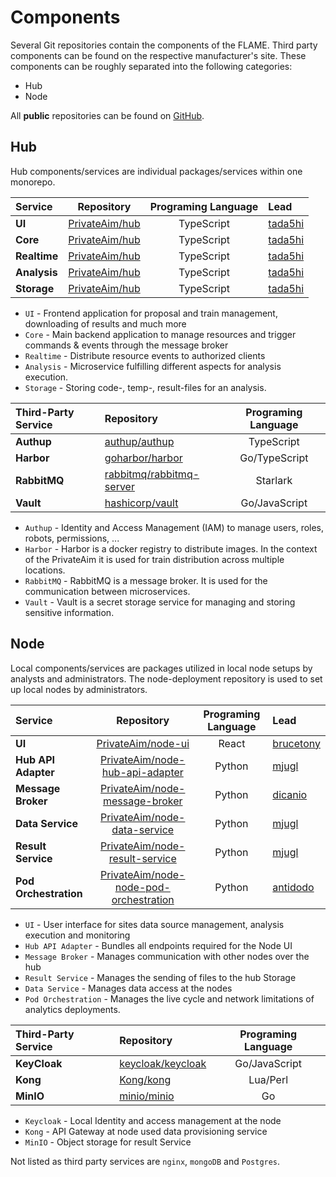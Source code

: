 # Components
Several Git repositories contain the components of the FLAME.
Third party components can be found on the respective manufacturer's site.
These components can be roughly separated into the following categories:

* Hub
* Node

All **public** repositories can be found on [GitHub](https://github.com/PrivateAim).

## Hub
Hub components/services are individual packages/services within one monorepo.

| Service             |                     Repository                      | Programing Language | Lead                                  |
|:--------------------|:---------------------------------------------------:|:-------------------:|:--------------------------------------|
| **UI**              | [PrivateAim/hub](https://github.com/PrivateAim/hub) |     TypeScript      | [tada5hi](https://github.com/tada5hi) |
| **Core**            | [PrivateAim/hub](https://github.com/PrivateAim/hub) |     TypeScript      | [tada5hi](https://github.com/tada5hi) |
| **Realtime**        | [PrivateAim/hub](https://github.com/PrivateAim/hub) |     TypeScript      | [tada5hi](https://github.com/tada5hi) |
| **Analysis**        | [PrivateAim/hub](https://github.com/PrivateAim/hub) |     TypeScript      | [tada5hi](https://github.com/tada5hi) |
| **Storage**         | [PrivateAim/hub](https://github.com/PrivateAim/hub) |     TypeScript      | [tada5hi](https://github.com/tada5hi) |


* `UI` - Frontend application for proposal and train management, downloading of results and much more
* `Core` - Main backend application to manage resources and trigger commands & events through the message broker
* `Realtime` - Distribute resource events to authorized clients
* `Analysis` - Microservice fulfilling different aspects for analysis execution.
* `Storage` - Storing code-, temp-, result-files for an analysis.


| Third-Party Service | Repository                                                              | Programing Language |
|:--------------------|:------------------------------------------------------------------------|:-------------------:|
| **Authup**          | [authup/authup](https://github.com/authup/authup)                       |     TypeScript      |
| **Harbor**          | [goharbor/harbor](https://github.com/goharbor/harbor)                   |    Go/TypeScript    |
| **RabbitMQ**        | [rabbitmq/rabbitmq-server](https://github.com/rabbitmq/rabbitmq-server) |      Starlark       |
| **Vault**           | [hashicorp/vault](https://github.com/hashicorp/vault)                   |    Go/JavaScript    |

* `Authup` - Identity and Access Management (IAM) to manage users, roles, robots, permissions, ...
* `Harbor` - Harbor is a docker registry to distribute images. In the context of the PrivateAim it is used for train distribution across multiple locations.
* `RabbitMQ` - RabbitMQ is a message broker. It is used for the communication between microservices.
* `Vault` - Vault is a secret storage service for managing and storing sensitive information.

## Node
Local components/services are packages utilized in local node setups by analysts and administrators. The node-deployment
repository is used to set up local nodes by administrators.

| Service               |                                                 Repository                                                  | Programing Language | Lead                                    |
|:----------------------|:-----------------------------------------------------------------------------------------------------------:|:-------------------:|:----------------------------------------|
| **UI**                |                         [PrivateAim/node-ui](https://github.com/PrivateAIM/node-ui)                         |        React        | [brucetony](https://github.com/brucetony)       |
| **Hub API Adapter**   |            [PrivateAim/node-hub-api-adapter](https://github.com/PrivateAIM/node-hub-api-adapter)            |       Python        | [mjugl](https://github.com/mjugl)       |
| **Message Broker**    |             [PrivateAim/node-message-broker](https://github.com/PrivateAIM/node-message-broker)             |       Python        | [dicanio](https://github.com/DiCanio)     |
| **Data Service**      |               [PrivateAim/node-data-service](https://github.com/PrivateAIM/node-data-service)               |       Python        | [mjugl](https://github.com/mjugl)       |
| **Result Service**    |             [PrivateAim/node-result-service](https://github.com/PrivateAIM/node-result-service)             |       Python        | [mjugl](https://github.com/mjugl)       |
| **Pod Orchestration** |       [PrivateAim/node-node-pod-orchestration](https://github.com/PrivateAIM/node-pod-orchestration)        |       Python        | [antidodo](https://github.com/antidodo) |

* `UI` - User interface for sites data source management, analysis execution and monitoring
* `Hub API Adapter` - Bundles all endpoints required for the Node UI
* `Message Broker` - Manages communication with other nodes over the hub
* `Result Service` - Manages the sending of files to the hub Storage
* `Data Service` - Manages data access at the nodes
* `Pod Orchestration` - Manages the live cycle and network limitations of analytics deployments.

| Third-Party Service | Repository                                                | Programing Language |
|:--------------------|:----------------------------------------------------------|:-------------------:|
| **KeyCloak**        | [keycloak/keycloak](https://github.com/keycloak/keycloak) |    Go/JavaScript    |
| **Kong**            | [Kong/kong](https://github.com/Kong/kong)                 |      Lua/Perl       |
| **MinIO**           | [minio/minio](https://github.com/minio/minio)             |         Go          |

[//]: # (| **Airflow**         | [apache/airflow]&#40;https://github.com/apache/airflow&#41;   |  Python/TypeScript  |)
[//]: # (| **Vault**           | [hashicorp/vault]&#40;https://github.com/hashicorp/vault&#41; |    Go/JavaScript    |)

* `Keycloak` - Local Identity and access management at the node
* `Kong` - API Gateway at node used data provisioning service
* `MinIO` - Object storage for result Service

Not listed as third party services are `nginx`, `mongoDB` and `Postgres`.
